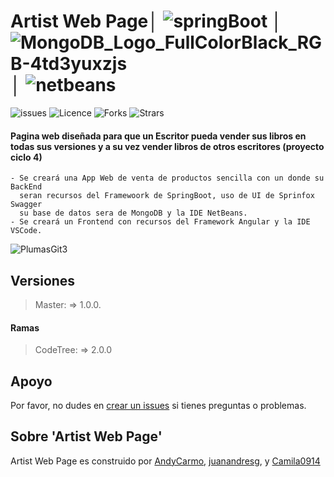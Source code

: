 # Artist Web Page│   ![springBoot](https://user-images.githubusercontent.com/83571422/141090035-5cf58029-7c7e-4d90-a6c8-b639fa71447b.jpg) │ ![MongoDB_Logo_FullColorBlack_RGB-4td3yuxzjs](https://user-images.githubusercontent.com/83571422/141090358-28be978a-82aa-4091-8207-4f0bd6430b90.jpg) │ ![netbeans](https://user-images.githubusercontent.com/83571422/141090612-1fb61923-5cfc-4274-88e0-596ccfb35548.jpg)
![issues](https://img.shields.io/github/issues/Andycarmo/ArtistWebPage?style=plastic&color=green)
![Licence](https://img.shields.io/github/license/Andycarmo/ArtistWebPage?style=plastic&color=red)
![Forks](https://img.shields.io/github/forks/Andycarmo/ArtistWebPage?style=plastic)
![Strars](https://img.shields.io/github/stars/Andycarmo/ArtistWebPage?style=plastic)


#### Pagina web diseñada para que un Escritor pueda vender sus libros en todas sus versiones y a su vez vender libros de otros escritores (proyecto ciclo 4)

    - Se creará una App Web de venta de productos sencilla con un donde su BackEnd  
      seran recursos del Framewoork de SpringBoot, uso de UI de Sprinfox Swagger  
      su base de datos sera de MongoDB y la IDE NetBeans.
    - Se creará un Frontend con recursos del Framework Angular y la IDE VSCode.  
    
![PlumasGit3](https://user-images.githubusercontent.com/83571422/141273614-2a9a2dc0-2acf-4180-92f1-d7cdaf5d03a8.jpg)

## Versiones
>Master: => 1.0.0.

#### Ramas
>CodeTree: => 2.0.0


## Apoyo
Por favor, no dudes en [crear un issues](https://github.com/Andycarmo/ArtistWebPage/issues/new) si tienes preguntas o problemas.

## Sobre 'Artist Web Page' 
Artist Web Page es construido por [AndyCarmo](https://github.com/Andycarmo), [juanandresg](https://github.com/juanandresg), y [Camila0914](https://github.com/Camila0914)

